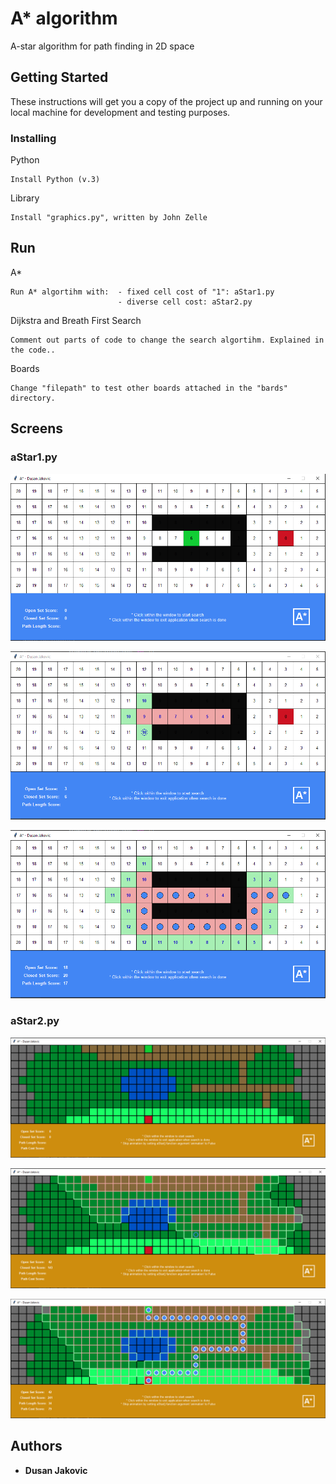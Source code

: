 # A* algorithm

A-star algorithm for path finding in 2D space

## Getting Started

These instructions will get you a copy of the project up and running on your local machine for development and testing purposes.


### Installing

Python

```
Install Python (v.3)
```

Library

```
Install "graphics.py", written by John Zelle
```

## Run

A*
```
Run A* algortihm with:  - fixed cell cost of "1": aStar1.py
                        - diverse cell cost: aStar2.py
```

Dijkstra and Breath First Search
```
Comment out parts of code to change the search algortihm. Explained in the code..
```

Boards
```
Change "filepath" to test other boards attached in the "bards" directory.
```

## Screens

### aStar1.py

![](screens/Capture4.PNG "Start")

![](screens/Capture5.PNG "Mid")

![](screens/Capture6.PNG "End")

### aStar2.py

![](screens/Capture1.PNG "Start")

![](screens/Capture2.PNG "Mid")

![](screens/Capture3.PNG "End")

## Authors

* **Dusan Jakovic**
